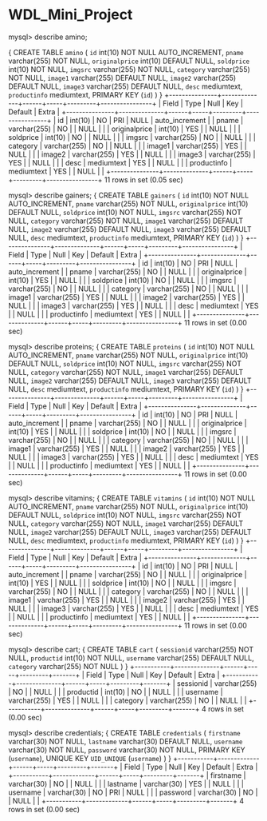 # WDL_Mini_Project
 
mysql> describe amino;

{ 
	CREATE TABLE `amino` (
	`id` int(10) NOT NULL AUTO_INCREMENT,
	`pname` varchar(255) NOT NULL,
	`originalprice` int(10) DEFAULT NULL,
	`soldprice` int(10) NOT NULL,
	`imgsrc` varchar(255) NOT NULL,
	`category` varchar(255) NOT NULL,
	`image1` varchar(255) DEFAULT NULL,
	`image2` varchar(255) DEFAULT NULL,
	`image3` varchar(255) DEFAULT NULL,
	`desc` mediumtext,
	`productinfo` mediumtext,
	PRIMARY KEY (`id`)
	)
}
+---------------+--------------+------+-----+---------+----------------+
| Field         | Type         | Null | Key | Default | Extra          |
+---------------+--------------+------+-----+---------+----------------+
| id            | int(10)      | NO   | PRI | NULL    | auto_increment |
| pname         | varchar(255) | NO   |     | NULL    |                |
| originalprice | int(10)      | YES  |     | NULL    |                |
| soldprice     | int(10)      | NO   |     | NULL    |                |
| imgsrc        | varchar(255) | NO   |     | NULL    |                |
| category      | varchar(255) | NO   |     | NULL    |                |
| image1        | varchar(255) | YES  |     | NULL    |                |
| image2        | varchar(255) | YES  |     | NULL    |                |
| image3        | varchar(255) | YES  |     | NULL    |                |
| desc          | mediumtext   | YES  |     | NULL    |                |
| productinfo   | mediumtext   | YES  |     | NULL    |                |
+---------------+--------------+------+-----+---------+----------------+
11 rows in set (0.05 sec)

mysql> describe gainers;
{
	CREATE TABLE `gainers` (
	`id` int(10) NOT NULL AUTO_INCREMENT,
	`pname` varchar(255) NOT NULL,
	`originalprice` int(10) DEFAULT NULL,
	`soldprice` int(10) NOT NULL,
	`imgsrc` varchar(255) NOT NULL,
	`category` varchar(255) NOT NULL,
	`image1` varchar(255) DEFAULT NULL,
	`image2` varchar(255) DEFAULT NULL,
	`image3` varchar(255) DEFAULT NULL,
	`desc` mediumtext,
	`productinfo` mediumtext,
	PRIMARY KEY (`id`)
	)
}
+---------------+--------------+------+-----+---------+----------------+
| Field         | Type         | Null | Key | Default | Extra          |
+---------------+--------------+------+-----+---------+----------------+
| id            | int(10)      | NO   | PRI | NULL    | auto_increment |
| pname         | varchar(255) | NO   |     | NULL    |                |
| originalprice | int(10)      | YES  |     | NULL    |                |
| soldprice     | int(10)      | NO   |     | NULL    |                |
| imgsrc        | varchar(255) | NO   |     | NULL    |                |
| category      | varchar(255) | NO   |     | NULL    |                |
| image1        | varchar(255) | YES  |     | NULL    |                |
| image2        | varchar(255) | YES  |     | NULL    |                |
| image3        | varchar(255) | YES  |     | NULL    |                |
| desc          | mediumtext   | YES  |     | NULL    |                |
| productinfo   | mediumtext   | YES  |     | NULL    |                |
+---------------+--------------+------+-----+---------+----------------+
11 rows in set (0.00 sec)

mysql> describe proteins;
{
	CREATE TABLE `proteins` (
	`id` int(10) NOT NULL AUTO_INCREMENT,
	`pname` varchar(255) NOT NULL,
	`originalprice` int(10) DEFAULT NULL,
	`soldprice` int(10) NOT NULL,
	`imgsrc` varchar(255) NOT NULL,
	`category` varchar(255) NOT NULL,
	`image1` varchar(255) DEFAULT NULL,
	`image2` varchar(255) DEFAULT NULL,
	`image3` varchar(255) DEFAULT NULL,
	`desc` mediumtext,
	`productinfo` mediumtext,
	PRIMARY KEY (`id`)
	)
}
+---------------+--------------+------+-----+---------+----------------+
| Field         | Type         | Null | Key | Default | Extra          |
+---------------+--------------+------+-----+---------+----------------+
| id            | int(10)      | NO   | PRI | NULL    | auto_increment |
| pname         | varchar(255) | NO   |     | NULL    |                |
| originalprice | int(10)      | YES  |     | NULL    |                |
| soldprice     | int(10)      | NO   |     | NULL    |                |
| imgsrc        | varchar(255) | NO   |     | NULL    |                |
| category      | varchar(255) | NO   |     | NULL    |                |
| image1        | varchar(255) | YES  |     | NULL    |                |
| image2        | varchar(255) | YES  |     | NULL    |                |
| image3        | varchar(255) | YES  |     | NULL    |                |
| desc          | mediumtext   | YES  |     | NULL    |                |
| productinfo   | mediumtext   | YES  |     | NULL    |                |
+---------------+--------------+------+-----+---------+----------------+
11 rows in set (0.00 sec)

mysql> describe vitamins;
{
	CREATE TABLE `vitamins` (
	`id` int(10) NOT NULL AUTO_INCREMENT,
	`pname` varchar(255) NOT NULL,
	`originalprice` int(10) DEFAULT NULL,
	`soldprice` int(10) NOT NULL,
	`imgsrc` varchar(255) NOT NULL,
	`category` varchar(255) NOT NULL,
	`image1` varchar(255) DEFAULT NULL,
	`image2` varchar(255) DEFAULT NULL,
	`image3` varchar(255) DEFAULT NULL,
	`desc` mediumtext,
	`productinfo` mediumtext,
	PRIMARY KEY (`id`)
	)
}
+---------------+--------------+------+-----+---------+----------------+
| Field         | Type         | Null | Key | Default | Extra          |
+---------------+--------------+------+-----+---------+----------------+
| id            | int(10)      | NO   | PRI | NULL    | auto_increment |
| pname         | varchar(255) | NO   |     | NULL    |                |
| originalprice | int(10)      | YES  |     | NULL    |                |
| soldprice     | int(10)      | NO   |     | NULL    |                |
| imgsrc        | varchar(255) | NO   |     | NULL    |                |
| category      | varchar(255) | NO   |     | NULL    |                |
| image1        | varchar(255) | YES  |     | NULL    |                |
| image2        | varchar(255) | YES  |     | NULL    |                |
| image3        | varchar(255) | YES  |     | NULL    |                |
| desc          | mediumtext   | YES  |     | NULL    |                |
| productinfo   | mediumtext   | YES  |     | NULL    |                |
+---------------+--------------+------+-----+---------+----------------+
11 rows in set (0.00 sec)

mysql> describe cart;
{
	CREATE TABLE `cart` (
	`sessionid` varchar(255) NOT NULL,
	`productid` int(10) NOT NULL,
	`username` varchar(255) DEFAULT NULL,
	`category` varchar(255) NOT NULL
	)
}
+-----------+--------------+------+-----+---------+-------+
| Field     | Type         | Null | Key | Default | Extra |
+-----------+--------------+------+-----+---------+-------+
| sessionid | varchar(255) | NO   |     | NULL    |       |
| productid | int(10)      | NO   |     | NULL    |       |
| username  | varchar(255) | YES  |     | NULL    |       |
| category  | varchar(255) | NO   |     | NULL    |       |
+-----------+--------------+------+-----+---------+-------+
4 rows in set (0.00 sec)

mysql> describe credentials;
{
	CREATE TABLE `credentials` (
	`firstname` varchar(30) NOT NULL,
	`lastname` varchar(30) DEFAULT NULL,
	`username` varchar(30) NOT NULL,
	`password` varchar(30) NOT NULL,
	PRIMARY KEY (`username`),
	UNIQUE KEY `UID_UNIQUE` (`username`)
	)
}
+-----------+-------------+------+-----+---------+-------+
| Field     | Type        | Null | Key | Default | Extra |
+-----------+-------------+------+-----+---------+-------+
| firstname | varchar(30) | NO   |     | NULL    |       |
| lastname  | varchar(30) | YES  |     | NULL    |       |
| username  | varchar(30) | NO   | PRI | NULL    |       |
| password  | varchar(30) | NO   |     | NULL    |       |
+-----------+-------------+------+-----+---------+-------+
4 rows in set (0.00 sec)